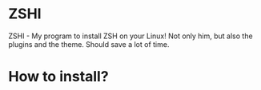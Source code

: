 # ZSHI
ZSHI - My program to install ZSH on your Linux! Not only him, but also the plugins and the theme. Should save a lot of time. 
# How to install?

